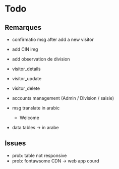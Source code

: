 # Todo

## Remarques
- confirmatio msg after add a new visitor
- add CIN img
- add observation de division

- visitor_details
- visitor_update
- visitor_delete

- accounts management (Admin / Division / saisie)

- msg translate in arabic
    - Welcome

- data tables -> in arabe

## Issues 
- prob: table not responsive
- prob: fontawsome CDN -> web app courd